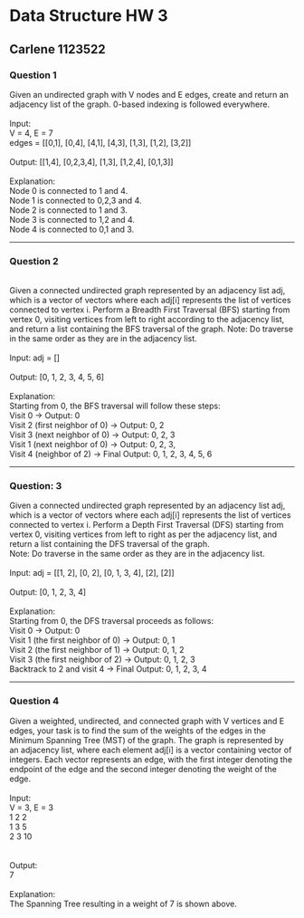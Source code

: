 # Data Structure HW 3
## Carlene 1123522
### Question 1
Given an undirected graph with V nodes and E edges, create and return an adjacency list of the graph. 0-based indexing is followed everywhere.
<br><br>
Input:
<br>
V = 4, E = 7
<br>
edges = [[0,1], [0,4], [4,1], [4,3], [1,3], [1,2], [3,2]]
<br><br>
Output: 
[[1,4], [0,2,3,4], [1,3], [1,2,4], [0,1,3]]
<br><br>
Explanation:
<br>
Node 0 is connected to 1 and 4.
<br>
Node 1 is connected to 0,2,3 and 4.
<br>
Node 2 is connected to 1 and 3.
<br>
Node 3 is connected to 1,2 and 4.
<br>
Node 4 is connected to 0,1 and 3.

---

### Question 2
<br>
Given a connected undirected graph represented by an adjacency list adj, which is a vector of vectors where each adj[i] represents the list of vertices connected to vertex i. Perform a Breadth First Traversal (BFS) starting from vertex 0, visiting vertices from left to right according to the adjacency list, and return a list containing the BFS traversal of the graph.
Note: Do traverse in the same order as they are in the adjacency list.
<br><br>
Input: adj = []
<br><br>
Output: [0, 1, 2, 3, 4, 5, 6]
<br><br>
Explanation: 
<br>
Starting from 0, the BFS traversal will follow these steps: 
<br>
Visit 0 → Output: 0 
<br>
Visit 2 (first neighbor of 0) → Output: 0, 2 
<br>
Visit 3 (next neighbor of 0) → Output: 0, 2, 3 
<br>
Visit 1 (next neighbor of 0) → Output: 0, 2, 3, 
<br>
Visit 4 (neighbor of 2) → Final Output: 0, 1, 2, 3, 4, 5, 6

---

### Question: 3
Given a connected undirected graph represented by an adjacency list adj, which is a vector of vectors where each adj[i] represents the list of vertices connected to vertex i. Perform a Depth First Traversal (DFS) starting from vertex 0, visiting vertices from left to right as per the adjacency list, and return a list containing the DFS traversal of the graph.
<br>
Note: Do traverse in the same order as they are in the adjacency list.
<br><br>
Input: adj = [[1, 2], [0, 2], [0, 1, 3, 4], [2], [2]]
<br><br>
Output: [0, 1, 2, 3, 4]
<br><br>
Explanation: 
<br>
Starting from 0, the DFS traversal proceeds as follows: 
<br>
Visit 0 → Output: 0 
<br>
Visit 1 (the first neighbor of 0) → Output: 0, 1 
<br>
Visit 2 (the first neighbor of 1) → Output: 0, 1, 2 
<br>
Visit 3 (the first neighbor of 2) → Output: 0, 1, 2, 3 
<br>
Backtrack to 2 and visit 4 → Final Output: 0, 1, 2, 3, 4

---

### Question 4
Given a weighted, undirected, and connected graph with V vertices and E edges, your task is to find the sum of the weights of the edges in the Minimum Spanning Tree (MST) of the graph. The graph is represented by an adjacency list, where each element adj[i] is a vector containing vector of integers. Each vector represents an edge, with the first integer denoting the endpoint of the edge and the second integer denoting the weight of the edge.
<br><br>
Input:
<br>
V = 3, E = 3
<br>
1 2 2
<br>
1 3 5
<br>
2 3 10
<br>
<br><br>
Output:
<br>
7
<br><br>
Explanation:
<br>
The Spanning Tree resulting in a weight of 7 is shown above.

